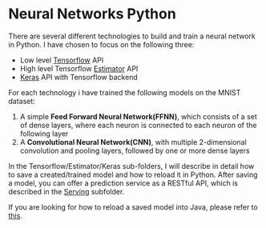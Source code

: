 # Neural Networks Python
     
There are several different technologies to build and train a neural network in Python. I have chosen to focus on the following three:

* Low level [Tensorflow](https://github.com/Matleo/MLPython2Java/tree/develop/Maschine%20Learning/NeuralNetwork/Tensorflow/MNISTClassifier) API
* High level Tensorflow [Estimator](https://github.com/Matleo/MLPython2Java/tree/develop/Maschine%20Learning/NeuralNetwork/Estimator/MNISTClassifier) API
* [Keras](https://github.com/Matleo/MLPython2Java/tree/develop/Maschine%20Learning/NeuralNetwork/Keras) API with Tensorflow backend

For each technology i have trained the following models on the MNIST dataset: 
1. A simple **Feed Forward Neural Network(FFNN)**, which consists of a set of dense layers, where each neuron is connected to each neuron of the following layer
2. A **Convolutional Neural Network(CNN)**, with multiple 2-dimensional convolution and pooling layers, followed by one or more dense layers

In the Tensorflow/Estimator/Keras sub-folders, I will describe in detail how to save a created/trained model and how to reload it in Python. After saving a model, you can offer a prediction service as a RESTful API, which is described in the [Serving]() subfolder.

If you are looking for how to reload a saved model into Java, please refer to [this](https://github.com/Matleo/MLPython2Java/tree/develop/MaschineLearning4J/src/main/java/NeuralNetwork).